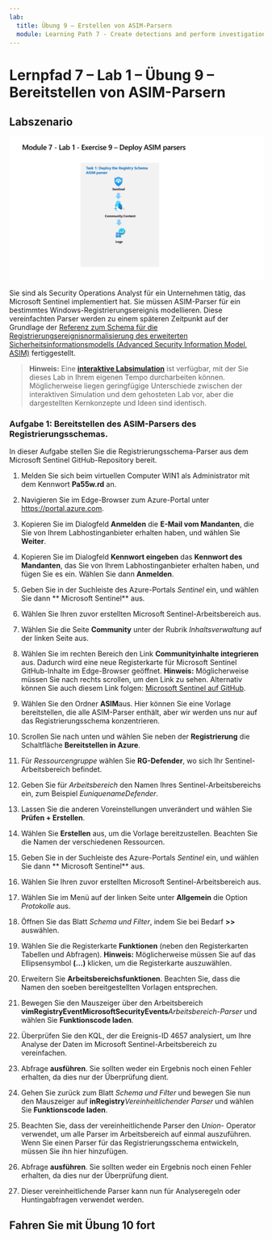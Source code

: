 ```yaml
---
lab:
  title: Übung 9 – Erstellen von ASIM-Parsern
  module: Learning Path 7 - Create detections and perform investigations using Microsoft Sentinel
---
```


# Lernpfad 7 – Lab 1 – Übung 9 – Bereitstellen von ASIM-Parsern

## Labszenario

![Übersicht über Lab.](../Media/SC-200-Lab_Diagrams_Mod7_L1_Ex9.png)

Sie sind als Security Operations Analyst für ein Unternehmen tätig, das Microsoft Sentinel implementiert hat. Sie müssen ASIM-Parser für ein bestimmtes Windows-Registrierungsereignis modellieren. Diese vereinfachten Parser werden zu einem späteren Zeitpunkt auf der Grundlage der [Referenz zum Schema für die Registrierungsereignisnormalisierung des erweiterten Sicherheitsinformationsmodells (Advanced Security Information Model, ASIM)](https://docs.microsoft.com/en-us/azure/sentinel/registry-event-normalization-schema) fertiggestellt.


>**Hinweis:** Eine **[interaktive Labsimulation](https://mslabs.cloudguides.com/guides/SC-200%20Lab%20Simulation%20-%20Create%20Advanced%20Security%20Information%20Model%20Parsers)** ist verfügbar, mit der Sie dieses Lab in Ihrem eigenen Tempo durcharbeiten können. Möglicherweise liegen geringfügige Unterschiede zwischen der interaktiven Simulation und dem gehosteten Lab vor, aber die dargestellten Kernkonzepte und Ideen sind identisch. 


### Aufgabe 1: Bereitstellen des ASIM-Parsers des Registrierungsschemas. 

In dieser Aufgabe stellen Sie die Registrierungsschema-Parser aus dem Microsoft Sentinel GitHub-Repository bereit.

1. Melden Sie sich beim virtuellen Computer WIN1 als Administrator mit dem Kennwort **Pa55w.rd** an.  

1. Navigieren Sie im Edge-Browser zum Azure-Portal unter https://portal.azure.com.

1. Kopieren Sie im Dialogfeld **Anmelden** die **E-Mail vom Mandanten**, die Sie von Ihrem Labhostinganbieter erhalten haben, und wählen Sie **Weiter**.

1. Kopieren Sie im Dialogfeld **Kennwort eingeben** das **Kennwort des Mandanten**, das Sie von Ihrem Labhostinganbieter erhalten haben, und fügen Sie es ein. Wählen Sie dann **Anmelden**.

1. Geben Sie in der Suchleiste des Azure-Portals *Sentinel* ein, und wählen Sie dann ** Microsoft Sentinel** aus.

1. Wählen Sie Ihren zuvor erstellten Microsoft Sentinel-Arbeitsbereich aus.

1. Wählen Sie die Seite **Community** unter der Rubrik *Inhaltsverwaltung* auf der linken Seite aus.

1. Wählen Sie im rechten Bereich den Link **Communityinhalte integrieren** aus. Dadurch wird eine neue Registerkarte für Microsoft Sentinel GitHub-Inhalte im Edge-Browser geöffnet. **Hinweis:** Möglicherweise müssen Sie nach rechts scrollen, um den Link zu sehen. Alternativ können Sie auch diesem Link folgen: [Microsoft Sentinel auf GitHub](https://github.com/Azure/Azure-Sentinel).

1. Wählen Sie den Ordner **ASIM**aus. Hier können Sie eine Vorlage bereitstellen, die alle ASIM-Parser enthält, aber wir werden uns nur auf das Registrierungsschema konzentrieren.

1. Scrollen Sie nach unten und wählen Sie neben der **Registrierung** die Schaltfläche **Bereitstellen in Azure**.

1. Für *Ressourcengruppe* wählen Sie **RG-Defender**, wo sich Ihr Sentinel-Arbeitsbereich befindet.

1. Geben Sie für *Arbeitsbereich* den Namen Ihres Sentinel-Arbeitsbereichs ein, zum Beispiel *EuniquenameDefender*.

1. Lassen Sie die anderen Voreinstellungen unverändert und wählen Sie **Prüfen + Erstellen**.

1. Wählen Sie **Erstellen** aus, um die Vorlage bereitzustellen. Beachten Sie die Namen der verschiedenen Ressourcen.

1. Geben Sie in der Suchleiste des Azure-Portals *Sentinel* ein, und wählen Sie dann ** Microsoft Sentinel** aus.

1. Wählen Sie Ihren zuvor erstellten Microsoft Sentinel-Arbeitsbereich aus.

1. Wählen Sie im Menü auf der linken Seite unter **Allgemein** die Option *Protokolle* aus.

1. Öffnen Sie das Blatt *Schema und Filter*, indem Sie bei Bedarf **>>** auswählen.

1. Wählen Sie die Registerkarte **Funktionen** (neben den Registerkarten Tabellen und Abfragen). **Hinweis:** Möglicherweise müssen Sie auf das Ellipsensymbol **(...)** klicken, um die Registerkarte auszuwählen.

1. Erweitern Sie **Arbeitsbereichsfunktionen**. Beachten Sie, dass die Namen den soeben bereitgestellten Vorlagen entsprechen.

1. Bewegen Sie den Mauszeiger über den Arbeitsbereich **vimRegistryEventMicrosoftSecurityEvents***Arbeitsbereich-Parser* und wählen Sie **Funktionscode laden**.

1. Überprüfen Sie den KQL, der die Ereignis-ID 4657 analysiert, um Ihre Analyse der Daten im Microsoft Sentinel-Arbeitsbereich zu vereinfachen.

1. Abfrage **ausführen**. Sie sollten weder ein Ergebnis noch einen Fehler erhalten, da dies nur der Überprüfung dient.

1. Gehen Sie zurück zum Blatt *Schema und Filter* und bewegen Sie nun den Mauszeiger auf **inRegistry***Vereinheitlichender Parser* und wählen Sie **Funktionscode laden**.

1. Beachten Sie, dass der vereinheitlichende Parser den *Union*- Operator verwendet, um alle Parser im Arbeitsbereich auf einmal auszuführen. Wenn Sie einen Parser für das Registrierungsschema entwickeln, müssen Sie ihn hier hinzufügen.

1. Abfrage **ausführen**. Sie sollten weder ein Ergebnis noch einen Fehler erhalten, da dies nur der Überprüfung dient.

1. Dieser vereinheitlichende Parser kann nun für Analyseregeln oder Huntingabfragen verwendet werden.


## Fahren Sie mit Übung 10 fort

